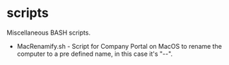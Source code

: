 # scripts
Miscellaneous BASH scripts.

- MacRenamify.sh - Script for Company Portal on MacOS to rename the computer to a pre defined name, in this case it's "<COMPANY NAME>-<DEPARTMENT NAME>-<USERNAME>".
